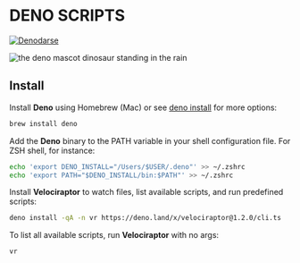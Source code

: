 # DENO SCRIPTS

[![Denodarse](https://img.shields.io/github/workflow/status/rodbecc/deno-scripts/Deno?label=Denodarse)](https://github.com/rodbecc/deno-scripts/actions)

</p><img align="center" src="./assets/denon_output.png" style="{ padding: 20px 20px } " alt="the deno mascot dinosaur standing in the rain"></p>

## Install

Install **Deno** using Homebrew (Mac) or see
[deno install](https://github.com/denoland/deno_install/blob/master/README.md)
for more options:

```sh
brew install deno
```

Add the **Deno** binary to the PATH variable in your shell configuration file.
For ZSH shell, for instance:

```sh
echo 'export DENO_INSTALL="/Users/$USER/.deno"' >> ~/.zshrc
echo 'export PATH="$DENO_INSTALL/bin:$PATH"' >> ~/.zshrc
```

Install **Velociraptor** to watch files, list available scripts, and run
predefined scripts:

```sh
deno install -qA -n vr https://deno.land/x/velociraptor@1.2.0/cli.ts
```

To list all available scripts, run **Velociraptor** with no args:

```sh
vr
```
